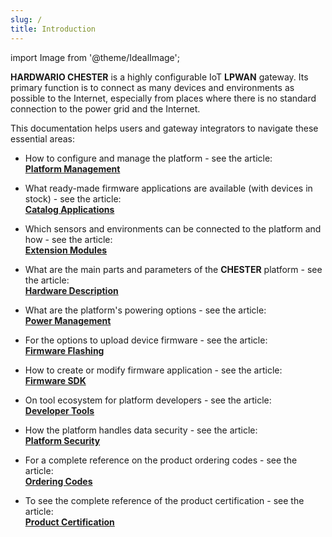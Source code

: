 ```yaml
---
slug: /
title: Introduction
---
```

import Image from '@theme/IdealImage';

**HARDWARIO CHESTER** is a highly configurable IoT **LPWAN** gateway. Its primary function is to connect as many devices and environments as possible to the Internet, especially from places where there is no standard connection to the power grid and the Internet.

This documentation helps users and gateway integrators to navigate these essential areas:

* How to configure and manage the platform - see the article:<br/>
  [**Platform Management**](category/platform-connectivity)

* What ready-made firmware applications are available (with devices in stock) - see the article:<br/>
  [**Catalog Applications**](catalog-applications/index.md)

* Which sensors and environments can be connected to the platform and how - see the article:<br/>
  [**Extension Modules**](extension-modules/index.md)

* What are the main parts and parameters of the **CHESTER** platform - see the article:<br/>
  [**Hardware Description**](category/hardware-description)

* What are the platform's powering options - see the article:<br/>
  [**Power Management**](power-management.md)

* For the options to upload device firmware - see the article:<br/>
  [**Firmware Flashing**](./firmware-flashing/index.md)

* How to create or modify firmware application - see the article:<br/>
  [**Firmware SDK**](category/firmware-sdk)

* On tool ecosystem for platform developers - see the article:<br/>
  [**Developer Tools**](category/developer-tools)

* How the platform handles data security - see the article:<br/>
  [**Platform Security**](./platform-security/index.md)

<!--

TODO Enable these articles

* How data is processed and sent from the platform to the Internet - see the article:<br/>
  **IoT Connectivity**

* How to integrate platform data with other systems - see the article:<br/>
  **Cloud Integrations**

* How to customize the platform and its behavior for your projects - see the article:<br/>
  **Customization**

-->

* For a complete reference on the product ordering codes - see the article:<br/>
  [**Ordering Codes**](./ordering-codes.md)

* To see the complete reference of the product certification - see the article:<br/>
  [**Product Certification**](./product-certification.md)
